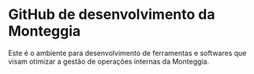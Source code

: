 # GitHub de desenvolvimento da Monteggia
Este é o ambiente para desenvolvimento de ferramentas e softwares que visam otimizar a gestão de operações internas da Monteggia.
